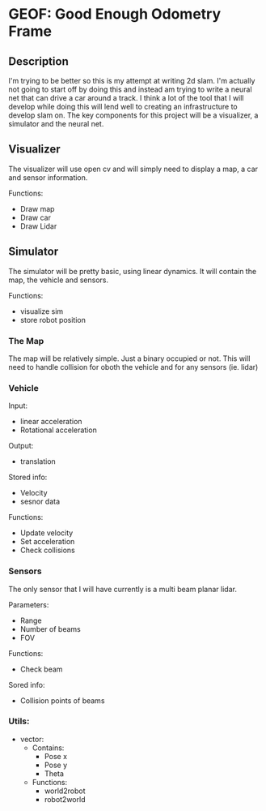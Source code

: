 # GEOF: Good Enough Odometry Frame

## Description
I'm trying to be better so this is my attempt at writing 2d slam. I'm actually not going to start off by doing this and instead am trying to write a neural net that can drive a car around a track. I think a lot of the tool that I will develop while doing this will lend well to creating an infrastructure to develop slam on. The key components for this project will be a visualizer, a simulator and the neural net.

## Visualizer
The visualizer will use open cv and will simply need to display a map, a car and sensor information.

Functions:
- Draw map
- Draw car
- Draw Lidar


## Simulator
The simulator will be pretty basic, using linear dynamics.
It will contain the map, the vehicle and sensors.

Functions:
- visualize sim
- store robot position


### The Map
The map will be relatively simple. Just a binary occupied or not. This will need to handle collision for oboth the vehicle and for any sensors (ie. lidar)

### Vehicle
Input:
 - linear acceleration
 - Rotational acceleration

Output:
 - translation

Stored info:
 - Velocity
 - sesnor data

Functions:
 - Update velocity
 - Set acceleration
 - Check collisions

 ### Sensors
 The only sensor that I will have currently is a multi beam planar lidar.

Parameters:
 - Range
 - Number of beams
 - FOV

Functions:
 - Check beam

Sored info:
 - Collision points of beams

### Utils:
 - vector:
    - Contains:
        - Pose x 
        - Pose y
        - Theta
    - Functions:
        - world2robot
        - robot2world